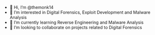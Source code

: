 - 👋 Hi, I’m @themonk14
- 👀 I’m interested in Digital Forensics, Exploit Development and Malware Analysis
- 🌱 I’m currently learning Reverse Engineering and Malware Analysis
- 💞️ I’m looking to collaborate on projects related to Digital Forensics
<!---
themonk14/themonk14 is a ✨ special ✨ repository because its `README.md` (this file) appears on your GitHub profile.
You can click the Preview link to take a look at your changes.
--->
